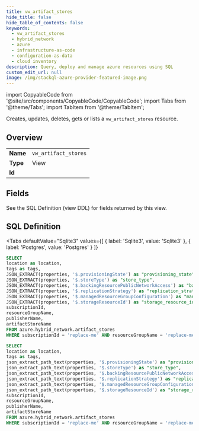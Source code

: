 ```yaml
--- 
title: vw_artifact_stores
hide_title: false
hide_table_of_contents: false
keywords:
  - vw_artifact_stores
  - hybrid_network
  - azure
  - infrastructure-as-code
  - configuration-as-data
  - cloud inventory
description: Query, deploy and manage azure resources using SQL
custom_edit_url: null
image: /img/stackql-azure-provider-featured-image.png
---
```


import CopyableCode from '@site/src/components/CopyableCode/CopyableCode';
import Tabs from '@theme/Tabs';
import TabItem from '@theme/TabItem';

Creates, updates, deletes, gets or lists a <code>vw_artifact_stores</code> resource.

## Overview
<table><tbody>
<tr><td><b>Name</b></td><td><code>vw_artifact_stores</code></td></tr>
<tr><td><b>Type</b></td><td>View</td></tr>
<tr><td><b>Id</b></td><td><CopyableCode code="azure.hybrid_network.vw_artifact_stores" /></td></tr>
</tbody></table>

## Fields

See the SQL Definition (view DDL) for fields returned by this view.

## SQL Definition

<Tabs
defaultValue="Sqlite3"
values={[
{ label: 'Sqlite3', value: 'Sqlite3' },
{ label: 'Postgres', value: 'Postgres' }
]}
>
<TabItem value="Sqlite3">

```sql
SELECT
location as location,
tags as tags,
JSON_EXTRACT(properties, '$.provisioningState') as "provisioning_state",
JSON_EXTRACT(properties, '$.storeType') as "store_type",
JSON_EXTRACT(properties, '$.backingResourcePublicNetworkAccess') as "backing_resource_public_network_access",
JSON_EXTRACT(properties, '$.replicationStrategy') as "replication_strategy",
JSON_EXTRACT(properties, '$.managedResourceGroupConfiguration') as "managed_resource_group_configuration",
JSON_EXTRACT(properties, '$.storageResourceId') as "storage_resource_id",
subscriptionId,
resourceGroupName,
publisherName,
artifactStoreName
FROM azure.hybrid_network.artifact_stores
WHERE subscriptionId = 'replace-me' AND resourceGroupName = 'replace-me' AND publisherName = 'replace-me';
```

</TabItem>
<TabItem value="Postgres">

```sql
SELECT
location as location,
tags as tags,
json_extract_path_text(properties, '$.provisioningState') as "provisioning_state",
json_extract_path_text(properties, '$.storeType') as "store_type",
json_extract_path_text(properties, '$.backingResourcePublicNetworkAccess') as "backing_resource_public_network_access",
json_extract_path_text(properties, '$.replicationStrategy') as "replication_strategy",
json_extract_path_text(properties, '$.managedResourceGroupConfiguration') as "managed_resource_group_configuration",
json_extract_path_text(properties, '$.storageResourceId') as "storage_resource_id",
subscriptionId,
resourceGroupName,
publisherName,
artifactStoreName
FROM azure.hybrid_network.artifact_stores
WHERE subscriptionId = 'replace-me' AND resourceGroupName = 'replace-me' AND publisherName = 'replace-me';
```

</TabItem>
</Tabs>
